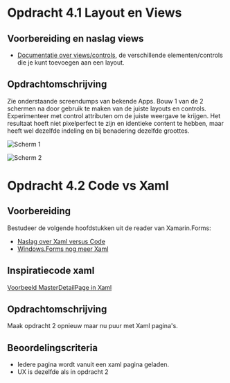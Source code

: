 # Opdracht 4.1 Layout en Views 

## Voorbereiding en naslag views

- [Documentatie over views/controls](https://developer.xamarin.com/guides/xamarin-forms/controls/views/), de verschillende elementen/controls die je kunt toevoegen aan een layout. 

## Opdrachtomschrijving

Zie onderstaande screendumps van bekende Apps. Bouw 1 van de 2 schermen na door gebruik te maken van de juiste layouts en controls.
Experimenteer met control attributen om de juiste weergave te krijgen. Het resultaat hoeft niet pixelperfect te zijn en identieke content te hebben, maar heeft wel dezelfde indeling en bij benadering dezelfde groottes.


![Scherm 1](https://github.com/ictacademiekw1c/opdrachten-repository/blob/master/xamarin/images/scherm1.png?raw=true)
 

![Scherm 2](https://github.com/ictacademiekw1c/opdrachten-repository/blob/master/xamarin/images/scherm2.png?raw=true)
 


# Opdracht 4.2 Code vs Xaml

## Voorbereiding 

Bestudeer de volgende hoofdstukken uit de reader van Xamarin.Forms:
- [Naslag over Xaml versus Code](https://elo.kw1c.nl/CMS/Studie/811%20ICT-Academie/811%20VakkenInhoud/%5BB.29%20INFi%5D%20Informatica%20instructie/Productie/01.%20Reader/BookPreview2-Ch07-Rel0203.pdf)
- [Windows.Forms nog meer Xaml](https://elo.kw1c.nl/CMS/Studie/811%20ICT-Academie/811%20VakkenInhoud/%5BB.29%20INFi%5D%20Informatica%20instructie/Productie/01.%20Reader/BookPreview2-Ch08-Rel0203.pdf)

## Inspiratiecode xaml

[Voorbeeld MasterDetailPage in Xaml](https://gist.github.com/saebuabu/b17b9516c8718cf930506172cac70b11)

## Opdrachtomschrijving

Maak opdracht 2 opnieuw maar nu puur met Xaml pagina's.

## Beoordelingscriteria
- Iedere pagina wordt vanuit een xaml pagina geladen.
- UX is dezelfde als in opdracht 2
 
